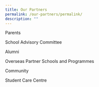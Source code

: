 ```yaml
---
title: Our Partners
permalink: /our-partners/permalink/
description: ""
---
```


Parents

School Advisory Committee

Alumni

Overseas Partner Schools and Programmes

Community

Student Care Centre